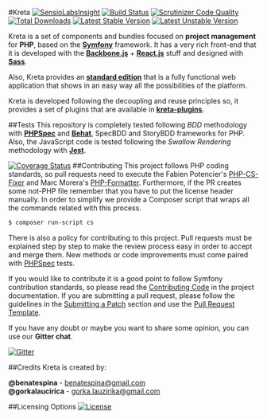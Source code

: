 #Kreta
[![SensioLabsInsight](https://insight.sensiolabs.com/projects/c744caca-06bb-4b7f-9e0d-96282f4e8469/mini.png)](https://insight.sensiolabs.com/projects/c744caca-06bb-4b7f-9e0d-96282f4e8469)
[![Build Status](https://travis-ci.org/kreta/kreta.svg?branch=master)](https://travis-ci.org/kreta/kreta)
[![Scrutinizer Code Quality](https://scrutinizer-ci.com/g/kreta/kreta/badges/quality-score.png?b=master)](https://scrutinizer-ci.com/g/kreta/kreta/?branch=master)
[![Total Downloads](https://poser.pugx.org/kreta/kreta/downloads)](https://packagist.org/packages/kreta/kreta)
[![Latest Stable Version](https://poser.pugx.org/kreta/kreta/v/stable.svg)](https://packagist.org/packages/kreta/kreta)
[![Latest Unstable Version](https://poser.pugx.org/kreta/kreta/v/unstable.svg)](https://packagist.org/packages/kreta/kreta)

Kreta is a set of components and bundles focused on **project management** for **PHP**, based on the
**[Symfony][9]** framework. It has a very rich front-end that it is developed with the
**[Backbone.js][10]** + **[React.js][11]** stuff and designed with **[Sass][12]**.

Also, Kreta provides an **[standard edition][1]** that is a fully functional web application that shows in an easy
way all the possibilities of the platform.

Kreta is developed following the decoupling and reuse principles so, it provides a set of plugins that are available
in **[kreta-plugins][2]**.

##Tests
This repository is completely tested following *BDD* methodology with **[PHPSpec][3]** and **[Behat][13]**,
SpecBDD and StoryBDD frameworks for PHP. Also, the JavaScript code is tested following the *Swallow Rendering*
methodology with **[Jest][14]**.

[![Coverage Status](https://img.shields.io/coveralls/kreta/kreta.svg)](https://coveralls.io/r/kreta/kreta)
##Contributing
This project follows PHP coding standards, so pull requests need to execute the Fabien Potencier's [PHP-CS-Fixer][4]
and Marc Morera's [PHP-Formatter][5]. Furthermore, if the PR creates some not-PHP file remember that you have to put
the license header manually. In order to simplify we provide a Composer script that wraps all the commands related with
this process.
```bash
$ composer run-script cs
```

There is also a policy for contributing to this project. Pull requests must be explained step by step to make the
review process easy in order to accept and merge them. New methods or code improvements must come paired with
[PHPSpec][3] tests.

If you would like to contribute it is a good point to follow Symfony contribution standards, so please read the
[Contributing Code][6] in the project documentation. If you are submitting a pull request, please follow the guidelines
in the [Submitting a Patch][7] section and use the [Pull Request Template][8].

If you have any doubt or maybe you want to share some opinion, you can use our **Gitter chat**.

[![Gitter](https://badges.gitter.im/Join%20Chat.svg)](https://gitter.im/kreta/kreta?utm_source=badge&utm_medium=badge&utm_campaign=pr-badge&utm_content=badge)

##Credits
Kreta is created by:
>
**@benatespina** - [benatespina@gmail.com](mailto:benatespina@gmail.com)<br>
**@gorkalaucirica** - [gorka.lauzirika@gmail.com](mailto:gorka.lauzirika@gmail.com)

##Licensing Options
[![License](https://poser.pugx.org/kreta/kreta/license.svg)](https://github.com/kreta/kreta/blob/master/LICENSE)

[1]: https://github.com/kreta/kreta-standard
[2]: https://github.com/kreta-plugins
[3]: http://www.phpspec.net/
[4]: http://cs.sensiolabs.org/
[5]: https://github.com/mmoreram/php-formatter
[6]: http://symfony.com/doc/current/contributing/code/index.html
[7]: http://symfony.com/doc/current/contributing/code/patches.html#check-list
[8]: http://symfony.com/doc/current/contributing/code/patches.html#make-a-pull-request
[9]: http://symfony.com/
[10]: http://backbonejs.org/
[11]: https://facebook.github.io/react/
[12]: http://sass-lang.com/
[13]: http://docs.behat.org/en/latest/
[14]:https://facebook.github.io/jest/
